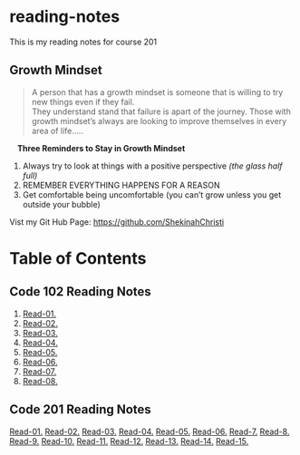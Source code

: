 # reading-notes
This is my reading notes for course 201 

## Growth Mindset
>A person that has a growth mindset is someone that is willing to try new things even if they fail.  
They understand stand that failure is apart of the journey.  Those with growth mindset’s always are looking to improve themselves in every area of life….. 

&emsp;**Three Reminders to Stay in Growth Mindset** 
1. Always try to look at things with a positive perspective *(the glass half full)*
2.  REMEMBER EVERYTHING HAPPENS FOR A REASON 
3. Get comfortable being uncomfortable (you can’t grow unless you get outside your bubble) 

Vist my Git Hub Page: https://github.com/ShekinahChristi

# Table of Contents 
## Code 102 Reading Notes
1. [Read-01.](https://ShekinahChristi.github.io/reading-notes/102/Read-01)   
1. [Read-02.](https://ShekinahChristi.github.io/reading-notes/102/read-02)
1. [Read-03.](https://ShekinahChristi.github.io/reading-notes/102/read-03)
1. [Read-04.](https://ShekinahChristi.github.io/reading-notes/102/read-04)
1. [Read-05.](https://ShekinahChristi.github.io/reading-notes/102/read-05)
1. [Read-06.](https://ShekinahChristi.github.io/reading-notes/102/read-06)
1. [Read-07.](https://ShekinahChristi.github.io/reading-notes/102/read-07)
1. [Read-08.](https://ShekinahChristi.github.io/reading-notes/102/read-08)

## Code 201 Reading Notes
[Read-01.](https://ShekinahChristi.github.io/reading-notes/201/read-01)
[Read-02.](https://ShekinahChristi.github.io/reading-notes/201/read-02)
[Read-03.](https://ShekinahChristi.github.io/reading-notes/201/read-03)
[Read-04.](https://ShekinahChristi.github.io/reading-notes/201/read-04)
[Read-05.](https://ShekinahChristi.github.io/reading-notes/201/read-05)
[Read-06.](https://ShekinahChristi.github.io/reading-notes/201/read-06)
[Read-7.](https://ShekinahChristi.github.io/reading-notes/201/read-07)
[Read-8.](https://ShekinahChristi.github.io/reading-notes/201/read-08)
[Read-9.](https://ShekinahChristi.github.io/reading-notes/201/read-09)
[Read-10.](https://ShekinahChristi.github.io/reading-notes/201/read-10)
[Read-11.](https://ShekinahChristi.github.io/reading-notes/201/read-11)
[Read-12.](https://ShekinahChristi.github.io/reading-notes/201/read-12)
[Read-13.](https://ShekinahChristi.github.io/reading-notes/201/read-13)
[Read-14.](https://ShekinahChristi.github.io/reading-notes/201/read-14)
[Read-15.](https://ShekinahChristi.github.io/reading-notes/201/read-15)